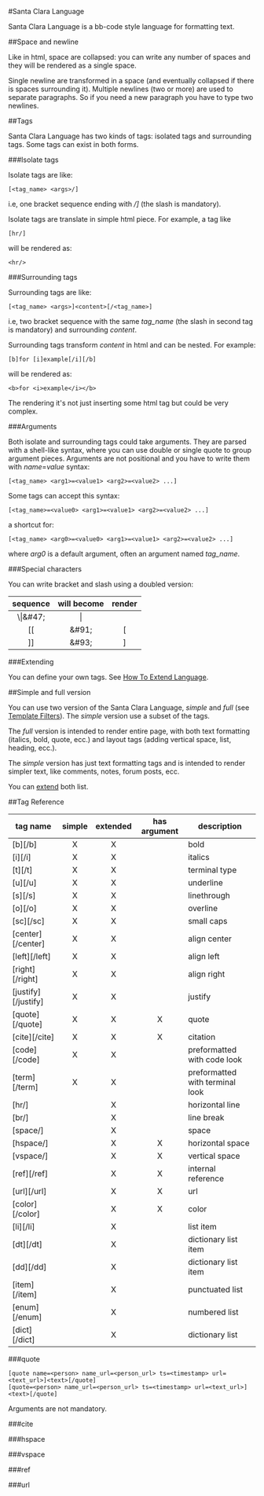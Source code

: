 #Santa Clara Language

Santa Clara Language is a bb-code style language for formatting text.

##Space and newline

Like in html, space are collapsed: you can write any number of spaces
and they will be rendered as a single space.

Single newline are transformed in a space (and eventually collapsed if
there is spaces surrounding it). Multiple newlines (two or more) are
used to separate paragraphs. So if you need a new paragraph you have
to type two newlines.

##Tags

Santa Clara Language has two kinds of tags: isolated tags and
surrounding tags. Some tags can exist in both forms.

###Isolate tags

Isolate tags are like:
```
[<tag_name> <args>/]
```
i.e, one bracket sequence ending with _/]_ (the slash is mandatory).

Isolate tags are translate in simple html piece. For example, a tag like
```
[hr/]
```
will be rendered as:
```
<hr/>
```

###Surrounding tags

Surrounding tags are like: 
``` 
[<tag_name> <args>]<content>[/<tag_name>] 
```
i.e, two bracket sequence with the same _tag_name_ (the slash
in second tag is mandatory) and surrounding _content_.

Surrounding tags transform _content_ in html and can be nested. For example:
```
[b]for [i]example[/i][/b]
```
will be rendered as:
```
<b>for <i>example</i></b>
```
The rendering it's not just inserting some html tag but could be very complex.

###Arguments

Both isolate and surrounding tags could take arguments. They are
parsed with a shell-like syntax, where you can use double or single
quote to group argument pieces. Arguments are not positional and you
have to write them with _name_=_value_ syntax:
```
[<tag_name> <arg1>=<value1> <arg2>=<value2> ...]
```

Some tags can accept this syntax:
```
[<tag_name>=<value0> <arg1>=<value1> <arg2>=<value2> ...]
```
a shortcut for:
```
[<tag_name> <arg0>=<value0> <arg1>=<value1> <arg2>=<value2> ...]
```
where _arg0_ is a default argument, often an argument named _tag_name_.

###Special characters

You can write bracket and slash using a doubled version:

| sequence | will become | render |
|:-------:|:-------:|:------:|
|\\\\|\&#47;|\|
|[[|\&#91;|[|
|]]|\&#93;|]|

###Extending

You can define your own tags. See [How To Extend Language](extend_language.md).

##Simple and full version

You can use two version of the Santa Clara Language, _simple_ and
_full_ (see [Template Filters](santa_clara_editor.md)). The _simple_
version use a subset of the tags.

The _full_ version is intended to render entire page, with both text
formatting (italics, bold, quote, ecc.) and layout tags (adding
vertical space, list, heading, ecc.).

The _simple_ version has just text formatting tags and is intended to
render simpler text, like comments, notes, forum posts, ecc.

You can [extend](extend_language.md) both list.

##Tag Reference


| tag name | simple | extended | has argument | description |
|----|:----:|:----:|:----:|----|
| [b][/b] |X|X||bold|
| [i][/i] |X|X||italics|
| [t][/t] |X|X||terminal type|
| [u][/u] |X|X||underline|
| [s][/s] |X|X||linethrough|
| [o][/o] |X|X||overline|
| [sc][/sc] |X|X||small caps|
| [center][/center] |X|X||align center|
| [left][/left] |X|X||align left|
| [right][/right] |X|X||align right|
| [justify][/justify] |X|X||justify|
| [quote][/quote] |X|X|X|quote|
| [cite][/cite] |X|X|X|citation|
| [code][/code] |X|X||preformatted with code look|
| [term][/term] |X|X||preformatted with terminal look|
| [hr/] ||X||horizontal line|
| [br/] ||X||line break|
| [space/] ||X||space|
| [hspace/] ||X|X|horizontal space|
| [vspace/] ||X|X|vertical space|
| [ref][/ref] ||X|X|internal reference|
| [url][/url] ||X|X|url|
| [color][/color] ||X|X|color|
| [li][/li] ||X||list item|
| [dt][/dt] ||X||dictionary list item|
| [dd][/dd] ||X||dictionary list item|
| [item][/item] ||X||punctuated list|
| [enum][/enum] ||X||numbered list|
| [dict][/dict] ||X||dictionary list|

###quote

```
[quote name=<person> name_url=<person_url> ts=<timestamp> url=<text_url>]<text>[/quote]
[quote=<person> name_url=<person_url> ts=<timestamp> url=<text_url>]<text>[/quote]
```

Arguments are not mandatory.

###cite

###hspace

###vspace

###ref

###url

